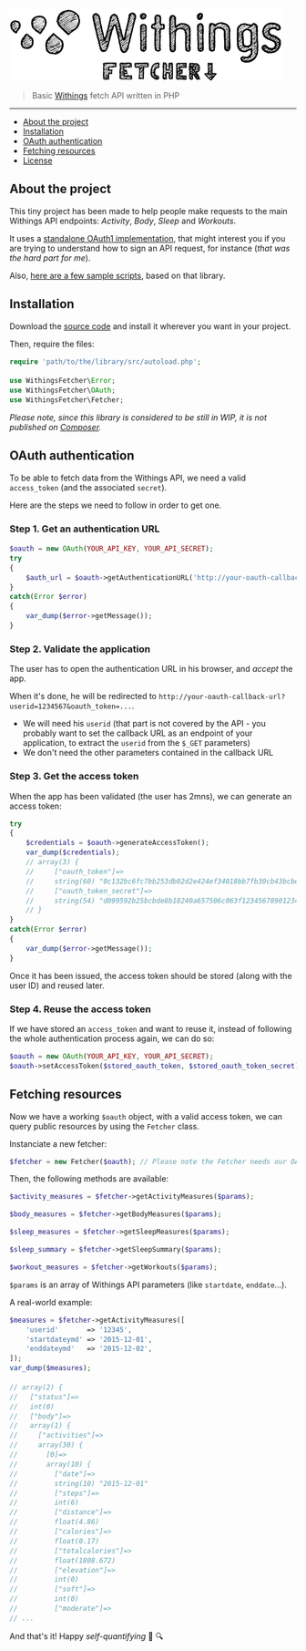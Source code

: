 ![Withings Fetcher](logo.png)

> Basic [Withings](http://oauth.withings.com/api/doc) fetch API written in PHP

---

* [About the project](#about-the-project)
* [Installation](#installation)
* [OAuth authentication](#oauth-authentication)
* [Fetching resources](#fetching-resources)
* [License](license.md)

## About the project

This tiny project has been made to help people make requests to the main Withings API endpoints: _Activity_, _Body_, _Sleep_ and _Workouts_.

It uses a [standalone OAuth1 implementation](src/WithingsFetcher/OAuth.php), that might interest you if you are trying to understand how to sign an API request, for instance (_that was the hard part for me_).

Also, [here are a few sample scripts](examples), based on that library.

## Installation

Download the [source code](https://github.com/johansatge/withings-fetcher/archive/master.zip) and install it wherever you want in your project.

Then, require the files:

```php
require 'path/to/the/library/src/autoload.php';

use WithingsFetcher\Error;
use WithingsFetcher\OAuth;
use WithingsFetcher\Fetcher;
```

_Please note, since this library is considered to be still in WIP, it is not published on [Composer](https://getcomposer.org/)._

## OAuth authentication

To be able to fetch data from the Withings API, we need a valid `access_token` (and the associated `secret`).

Here are the steps we need to follow in order to get one.

### Step 1. Get an authentication URL

```php
$oauth = new OAuth(YOUR_API_KEY, YOUR_API_SECRET);
try
{
    $auth_url = $oauth->getAuthenticationURL('http://your-oauth-callback-url');
}
catch(Error $error)
{
    var_dump($error->getMessage());
}
```

### Step 2. Validate the application

The user has to open the authentication URL in his browser, and _accept_ the app.

When it's done, he will be redirected to `http://your-oauth-callback-url?userid=1234567&oauth_token=...`.

* We will need his `userid` (that part is not covered by the API - you probably want to set the callback URL as an endpoint of your application, to extract the `userid` from the `$_GET` parameters)
* We don't need the other parameters contained in the callback URL

### Step 3. Get the access token

When the app has been validated (the user has 2mns), we can generate an access token:

```php
try
{
    $credentials = $oauth->generateAccessToken();
    var_dump($credentials);
    // array(3) {
    //     ["oauth_token"]=>
    //     string(60) "0c132bc6fc7bb253db02d2e424ef34018bb7fb30cb43bcbe1e1234512345"
    //     ["oauth_token_secret"]=>
    //     string(54) "d099592b25bcbde8b18240a657506c063f12345678901234567890"
    // }
}
catch(Error $error)
{
    var_dump($error->getMessage());
}
```

Once it has been issued, the access token should be stored (along with the user ID) and reused later.

### Step 4. Reuse the access token

If we have stored an `access_token` and want to reuse it, instead of following the whole authentication process again, we can do so:

```php
$oauth = new OAuth(YOUR_API_KEY, YOUR_API_SECRET);
$oauth->setAccessToken($stored_oauth_token, $stored_oauth_token_secret);
```

## Fetching resources

Now we have a working `$oauth` object, with a valid access token, we can query public resources by using the `Fetcher` class.

Instanciate a new fetcher:

```php
$fetcher = new Fetcher($oauth); // Please note the Fetcher needs our OAuth object
```

Then, the following methods are available:

```php
$activity_measures = $fetcher->getActivityMeasures($params);
```

```php
$body_measures = $fetcher->getBodyMeasures($params);
```

```php
$sleep_measures = $fetcher->getSleepMeasures($params);
```

```php
$sleep_summary = $fetcher->getSleepSummary($params);
```

```php
$workout_measures = $fetcher->getWorkouts($params);
```

`$params` is an array of Withings API parameters (like `startdate`, `enddate`...).

A real-world example:

```php
$measures = $fetcher->getActivityMeasures([
    'userid'       => '12345',
    'startdateymd' => '2015-12-01',
    'enddateymd'   => '2015-12-02',
]);
var_dump($measures);

// array(2) {
//   ["status"]=>
//   int(0)
//   ["body"]=>
//   array(1) {
//     ["activities"]=>
//     array(30) {
//       [0]=>
//       array(10) {
//         ["date"]=>
//         string(10) "2015-12-01"
//         ["steps"]=>
//         int(6)
//         ["distance"]=>
//         float(4.86)
//         ["calories"]=>
//         float(0.17)
//         ["totalcalories"]=>
//         float(1808.672)
//         ["elevation"]=>
//         int(0)
//         ["soft"]=>
//         int(0)
//         ["moderate"]=>
// ...
```

And that's it! Happy _self-quantifying_ :rocket: :mag:
